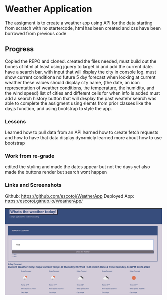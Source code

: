 # Weather Application
The assigment is to create a weather app using API for the data
starting from scratch with no startercode, html has been created and css have been borrowed from previous code


## Progress
Copied the REPO and cloned. 
created the files needed, must build out the bones of html at least 
using jquery to target id and add the current date.
have a search bar, with input that will display the city in console log.
must show current conditiona nd future 5 day forecast
when looking at current weather these values should display city name, {the date, an icon representation of weather conditions, the temperature, the humidity, and the wind speed}
list of cities and different cells for when info is added
must add a search history button that will desplay the past weatehr search
was able to complete the assigment using elemts from prior classes like the dayjs function, and using bootstrap to style the app. 

### Lessons 
Learned how to pull data from an API
learned how to create fetch requests and how to have that data display dynamicly
learned more about how to use bootstrap

### Work from re-grade
edited the styling and made the dates appear but not the days yet
also made the buttons render but search wont happen




### Links and Screenshots
Github: https://github.com/escotoj/WeatherApp 
Deployed App: https://escotoj.github.io/WeatherApp/ 

![this is an image](weatherApp.png)

